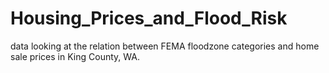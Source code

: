 # Housing_Prices_and_Flood_Risk
data looking at the relation between FEMA floodzone categories and home sale prices in King County, WA.
